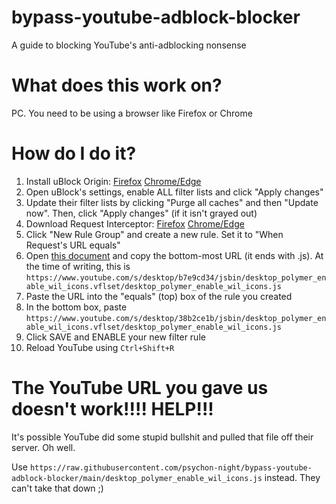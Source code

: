 # bypass-youtube-adblock-blocker
A guide to blocking YouTube's anti-adblocking nonsense

# What does this work on?
PC. You need to be using a browser like Firefox or Chrome

# How do I do it?

1. Install uBlock Origin: [Firefox](https://addons.mozilla.org/en-US/firefox/addon/ublock-origin/) [Chrome/Edge](https://chrome.google.com/webstore/detail/ublock-origin/cjpalhdlnbpafiamejdnhcphjbkeiagm)
2. Open uBlock's settings, enable ALL filter lists and click "Apply changes"
3. Update their filter lists by clicking "Purge all caches" and then "Update now". Then, click "Apply changes" (if it isn't grayed out)
4. Download Request Interceptor: [Firefox](https://addons.mozilla.org/en-US/firefox/addon/request-interceptor/) [Chrome/Edge](https://chrome.google.com/webstore/detail/request-interceptor/bfgblailifedppfilabonohepkofbkpm)
5. Click "New Rule Group" and create a new rule. Set it to "When Request's URL equals"
6. Open [this document](https://pastefy.app/G1Txv5su/raw) and copy the bottom-most URL (it ends with .js). At the time of writing, this is `https://www.youtube.com/s/desktop/b7e9cd34/jsbin/desktop_polymer_enable_wil_icons.vflset/desktop_polymer_enable_wil_icons.js`
7. Paste the URL into the "equals" (top) box of the rule you created
8. In the bottom box, paste `https://www.youtube.com/s/desktop/38b2ce1b/jsbin/desktop_polymer_enable_wil_icons.vflset/desktop_polymer_enable_wil_icons.js`
9. Click SAVE and ENABLE your new filter rule
10. Reload YouTube using `Ctrl+Shift+R`

# The YouTube URL you gave us doesn't work!!!! HELP!!!
It's possible YouTube did some stupid bullshit and pulled that file off their server. Oh well.

Use `https://raw.githubusercontent.com/psychon-night/bypass-youtube-adblock-blocker/main/desktop_polymer_enable_wil_icons.js` instead. They can't take that down ;)
